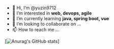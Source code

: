 - 👋 Hi, I’m @yuzin9712
- 👀 I’m interested in **web, devops, agile**
- 🌱 I’m currently learning **java, spring boot, vue**
- 💞️ I’m looking to collaborate on ...
- 📫 How to reach me ...

[![Anurag's GitHub stats](https://github-readme-stats.vercel.app/api?username=yuzin9712&&show_icons=true&theme=radical)]

<!---
yuzin9712/yuzin9712 is a ✨ special ✨ repository because its `README.md` (this file) appears on your GitHub profile.
You can click the Preview link to take a look at your changes.
--->
